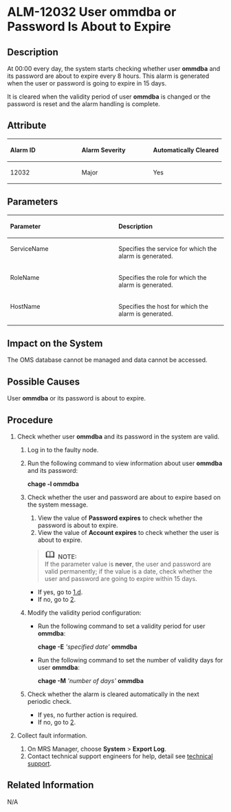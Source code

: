 # ALM-12032 User ommdba or Password Is About to Expire<a name="EN-US_TOPIC_0125375736"></a>

## Description<a name="s20b233822ee84c13830a2318a950bf23"></a>

At 00:00 every day, the system starts checking whether user  **ommdba**  and its password are about to expire every 8 hours. This alarm is generated when the user or password is going to expire in 15 days.

It is cleared when the validity period of user  **ommdba**  is changed or the password is reset and the alarm handling is complete.

## Attribute<a name="s767dd084459c4fd19d594d2ab79e6dd3"></a>

<a name="t67c7cce42d9a47169fd50dfe19363ac3"></a>
<table><thead align="left"><tr id="rea6fae53bb564232ae9806b489635da1"><th class="cellrowborder" valign="top" width="33.33333333333333%" id="mcps1.1.4.1.1"><p id="aabee5155797746a6ad51578446195b78"><a name="aabee5155797746a6ad51578446195b78"></a><a name="aabee5155797746a6ad51578446195b78"></a><strong id="a91a53fc9c6774864be331bc1bfb2e687"><a name="a91a53fc9c6774864be331bc1bfb2e687"></a><a name="a91a53fc9c6774864be331bc1bfb2e687"></a>Alarm ID</strong></p>
</th>
<th class="cellrowborder" valign="top" width="33.33333333333333%" id="mcps1.1.4.1.2"><p id="a0e04994c35d948edb116bd7eb57362ea"><a name="a0e04994c35d948edb116bd7eb57362ea"></a><a name="a0e04994c35d948edb116bd7eb57362ea"></a><strong id="a144333ae1f394d5b9f3f9976ec26463b"><a name="a144333ae1f394d5b9f3f9976ec26463b"></a><a name="a144333ae1f394d5b9f3f9976ec26463b"></a>Alarm Severity</strong></p>
</th>
<th class="cellrowborder" valign="top" width="33.33333333333333%" id="mcps1.1.4.1.3"><p id="af05c69a8a45d4dcc83a61fc31cd2832d"><a name="af05c69a8a45d4dcc83a61fc31cd2832d"></a><a name="af05c69a8a45d4dcc83a61fc31cd2832d"></a><strong id="ad3e89da8007a4fa2b51ee97a70005582"><a name="ad3e89da8007a4fa2b51ee97a70005582"></a><a name="ad3e89da8007a4fa2b51ee97a70005582"></a>Automatically Cleared</strong></p>
</th>
</tr>
</thead>
<tbody><tr id="r2b676119103b4a02a68617d540d4329b"><td class="cellrowborder" valign="top" width="33.33333333333333%" headers="mcps1.1.4.1.1 "><p id="a53500bb1f89349eab6889278ae039647"><a name="a53500bb1f89349eab6889278ae039647"></a><a name="a53500bb1f89349eab6889278ae039647"></a>12032</p>
</td>
<td class="cellrowborder" valign="top" width="33.33333333333333%" headers="mcps1.1.4.1.2 "><p id="a57469254921247f1a7475f1605d44a44"><a name="a57469254921247f1a7475f1605d44a44"></a><a name="a57469254921247f1a7475f1605d44a44"></a>Major</p>
</td>
<td class="cellrowborder" valign="top" width="33.33333333333333%" headers="mcps1.1.4.1.3 "><p id="a533cbb248f9648ae84f55ba94c597e51"><a name="a533cbb248f9648ae84f55ba94c597e51"></a><a name="a533cbb248f9648ae84f55ba94c597e51"></a>Yes</p>
</td>
</tr>
</tbody>
</table>

## Parameters<a name="s990ee55994e34a24a33b99dba58fe6ee"></a>

<a name="t89ffd7c1d15e497cadac5759e251d287"></a>
<table><thead align="left"><tr id="re7a281cdf9984dea93030a10ed0bede8"><th class="cellrowborder" valign="top" width="50%" id="mcps1.1.3.1.1"><p id="a57615cdf741f426d83988521dd2fb555"><a name="a57615cdf741f426d83988521dd2fb555"></a><a name="a57615cdf741f426d83988521dd2fb555"></a><strong id="a43d06e2b8d784e339574912fae745736"><a name="a43d06e2b8d784e339574912fae745736"></a><a name="a43d06e2b8d784e339574912fae745736"></a>Parameter</strong></p>
</th>
<th class="cellrowborder" valign="top" width="50%" id="mcps1.1.3.1.2"><p id="a23b469bc13ea44fb860aeffabbd3048f"><a name="a23b469bc13ea44fb860aeffabbd3048f"></a><a name="a23b469bc13ea44fb860aeffabbd3048f"></a><strong id="a98955f1e54b24e31a8dbff08eea75a24"><a name="a98955f1e54b24e31a8dbff08eea75a24"></a><a name="a98955f1e54b24e31a8dbff08eea75a24"></a>Description</strong></p>
</th>
</tr>
</thead>
<tbody><tr id="r876bb1fcaa6f4b29b43a25908327d6a4"><td class="cellrowborder" valign="top" width="50%" headers="mcps1.1.3.1.1 "><p id="aed74424a93ae44299036e3b5fd0d28de"><a name="aed74424a93ae44299036e3b5fd0d28de"></a><a name="aed74424a93ae44299036e3b5fd0d28de"></a>ServiceName</p>
</td>
<td class="cellrowborder" valign="top" width="50%" headers="mcps1.1.3.1.2 "><p id="a3c6ca2c467054a6894808374419d783f"><a name="a3c6ca2c467054a6894808374419d783f"></a><a name="a3c6ca2c467054a6894808374419d783f"></a>Specifies the service for which the alarm is generated.</p>
</td>
</tr>
<tr id="r314d378edc2a4012866cbaa3fb71d8db"><td class="cellrowborder" valign="top" width="50%" headers="mcps1.1.3.1.1 "><p id="af09d5958bd5044af889e2e3ab2b4fd5c"><a name="af09d5958bd5044af889e2e3ab2b4fd5c"></a><a name="af09d5958bd5044af889e2e3ab2b4fd5c"></a>RoleName</p>
</td>
<td class="cellrowborder" valign="top" width="50%" headers="mcps1.1.3.1.2 "><p id="a74e00a48cbfa4534a3a7716fd87d8349"><a name="a74e00a48cbfa4534a3a7716fd87d8349"></a><a name="a74e00a48cbfa4534a3a7716fd87d8349"></a>Specifies the role for which the alarm is generated.</p>
</td>
</tr>
<tr id="r4a4e15385f704eb09ef78537ad17f816"><td class="cellrowborder" valign="top" width="50%" headers="mcps1.1.3.1.1 "><p id="en-us_topic_0035509088_p81497113018"><a name="en-us_topic_0035509088_p81497113018"></a><a name="en-us_topic_0035509088_p81497113018"></a>HostName</p>
</td>
<td class="cellrowborder" valign="top" width="50%" headers="mcps1.1.3.1.2 "><p id="a36ba80cc6b5f4b6e87d9e21a1a4821cd"><a name="a36ba80cc6b5f4b6e87d9e21a1a4821cd"></a><a name="a36ba80cc6b5f4b6e87d9e21a1a4821cd"></a>Specifies the host for which the alarm is generated.</p>
</td>
</tr>
</tbody>
</table>

## Impact on the System<a name="sa6f604d80f544d56b97c02a2b7116e99"></a>

The OMS database cannot be managed and data cannot be accessed.

## Possible Causes<a name="sb05eb9802c2146df8eee3054e084b44f"></a>

User  **ommdba**  or its password is about to expire.

## Procedure<a name="sa9bdd4d2ee5049d7bf137a19d09d8c2e"></a>

1.  Check whether user  **ommdba**  and its password in the system are valid.
    1.  Log in to the faulty node.
    2.  Run the following command to view information about user  **ommdba**  and its password:

        **chage -l ommdba**

    3.  Check whether the user and password are about to expire based on the system message.

        1.  View the value of  **Password expires**  to check whether the password is about to expire.
        2.  View the value of  **Account expires**  to check whether the user is about to expire.

        >![](public_sys-resources/icon-note.gif) **NOTE:**   
        >If the parameter value is  **never**, the user and password are valid permanently; if the value is a date, check whether the user and password are going to expire within 15 days.  

        -   If yes, go to  [1.d](#laadf0da13df34c51878b081c44194af3).
        -   If no, go to  [2](#l2d27c4d5e737446092cd0a92a83470f6).

    4.  <a name="laadf0da13df34c51878b081c44194af3"></a>Modify the validity period configuration:
        -   Run the following command to set a validity period for user  **ommdba**:

            **chage -E** _'specified date'_ **ommdba**

        -   Run the following command to set the number of validity days for user  **ommdba**:

            **chage -M** _'number of days'_ **ommdba**

    5.  Check whether the alarm is cleared automatically in the next periodic check.
        -   If yes, no further action is required.
        -   If no, go to  [2](#l2d27c4d5e737446092cd0a92a83470f6).

2.  <a name="l2d27c4d5e737446092cd0a92a83470f6"></a>Collect fault information.
    1.  On MRS Manager, choose  **System**  \>  **Export Log**.
    2.  Contact technical support engineers for help, detail see  [technical support](https://docs.otc.t-systems.com/en-us/public/learnmore.html).


## **Related Information**<a name="s6c3fea4375344cafadd2fb52b8cf9113"></a>

N/A

